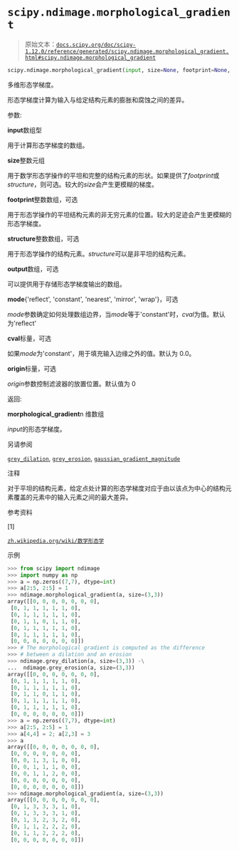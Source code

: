 # `scipy.ndimage.morphological_gradient`

> 原始文本：[`docs.scipy.org/doc/scipy-1.12.0/reference/generated/scipy.ndimage.morphological_gradient.html#scipy.ndimage.morphological_gradient`](https://docs.scipy.org/doc/scipy-1.12.0/reference/generated/scipy.ndimage.morphological_gradient.html#scipy.ndimage.morphological_gradient)

```py
scipy.ndimage.morphological_gradient(input, size=None, footprint=None, structure=None, output=None, mode='reflect', cval=0.0, origin=0)
```

多维形态学梯度。

形态学梯度计算为输入与给定结构元素的膨胀和腐蚀之间的差异。

参数:

**input**数组型

用于计算形态学梯度的数组。

**size**整数元组

用于数学形态学操作的平坦和完整的结构元素的形状。如果提供了*footprint*或*structure*，则可选。较大的*size*会产生更模糊的梯度。

**footprint**整数数组，可选

用于形态学操作的平坦结构元素的非无穷元素的位置。较大的足迹会产生更模糊的形态学梯度。

**structure**整数数组，可选

用于形态学操作的结构元素。*structure*可以是非平坦的结构元素。

**output**数组，可选

可以提供用于存储形态学梯度输出的数组。

**mode**{'reflect', 'constant', 'nearest', 'mirror', 'wrap'}，可选

*mode*参数确定如何处理数组边界，当*mode*等于'constant'时，*cval*为值。默认为'reflect'

**cval**标量，可选

如果*mode*为'constant'，用于填充输入边缘之外的值。默认为 0.0。

**origin**标量，可选

*origin*参数控制滤波器的放置位置。默认值为 0

返回:

**morphological_gradient**n 维数组

*input*的形态学梯度。

另请参阅

[`grey_dilation`](https://docs.scipy.org/doc/scipy-1.12.0/reference/generated/scipy.ndimage.grey_dilation.html#scipy.ndimage.grey_dilation "scipy.ndimage.grey_dilation"), [`grey_erosion`](https://docs.scipy.org/doc/scipy-1.12.0/reference/generated/scipy.ndimage.grey_erosion.html#scipy.ndimage.grey_erosion "scipy.ndimage.grey_erosion"), [`gaussian_gradient_magnitude`](https://docs.scipy.org/doc/scipy-1.12.0/reference/generated/scipy.ndimage.gaussian_gradient_magnitude.html#scipy.ndimage.gaussian_gradient_magnitude "scipy.ndimage.gaussian_gradient_magnitude")

注释

对于平坦的结构元素，给定点处计算的形态学梯度对应于由以该点为中心的结构元素覆盖的元素中的输入元素之间的最大差异。

参考资料

[1]

[`zh.wikipedia.org/wiki/数学形态学`](https://zh.wikipedia.org/wiki/数学形态学)

示例

```py
>>> from scipy import ndimage
>>> import numpy as np
>>> a = np.zeros((7,7), dtype=int)
>>> a[2:5, 2:5] = 1
>>> ndimage.morphological_gradient(a, size=(3,3))
array([[0, 0, 0, 0, 0, 0, 0],
 [0, 1, 1, 1, 1, 1, 0],
 [0, 1, 1, 1, 1, 1, 0],
 [0, 1, 1, 0, 1, 1, 0],
 [0, 1, 1, 1, 1, 1, 0],
 [0, 1, 1, 1, 1, 1, 0],
 [0, 0, 0, 0, 0, 0, 0]])
>>> # The morphological gradient is computed as the difference
>>> # between a dilation and an erosion
>>> ndimage.grey_dilation(a, size=(3,3)) -\
...  ndimage.grey_erosion(a, size=(3,3))
array([[0, 0, 0, 0, 0, 0, 0],
 [0, 1, 1, 1, 1, 1, 0],
 [0, 1, 1, 1, 1, 1, 0],
 [0, 1, 1, 0, 1, 1, 0],
 [0, 1, 1, 1, 1, 1, 0],
 [0, 1, 1, 1, 1, 1, 0],
 [0, 0, 0, 0, 0, 0, 0]])
>>> a = np.zeros((7,7), dtype=int)
>>> a[2:5, 2:5] = 1
>>> a[4,4] = 2; a[2,3] = 3
>>> a
array([[0, 0, 0, 0, 0, 0, 0],
 [0, 0, 0, 0, 0, 0, 0],
 [0, 0, 1, 3, 1, 0, 0],
 [0, 0, 1, 1, 1, 0, 0],
 [0, 0, 1, 1, 2, 0, 0],
 [0, 0, 0, 0, 0, 0, 0],
 [0, 0, 0, 0, 0, 0, 0]])
>>> ndimage.morphological_gradient(a, size=(3,3))
array([[0, 0, 0, 0, 0, 0, 0],
 [0, 1, 3, 3, 3, 1, 0],
 [0, 1, 3, 3, 3, 1, 0],
 [0, 1, 3, 2, 3, 2, 0],
 [0, 1, 1, 2, 2, 2, 0],
 [0, 1, 1, 2, 2, 2, 0],
 [0, 0, 0, 0, 0, 0, 0]]) 
```
